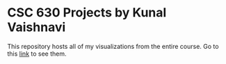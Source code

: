 # CSC 630 Projects by Kunal Vaishnavi

This repository hosts all of my visualizations from the entire course. Go to this [link](kunalvaishnavi.github.io/CSC-630-Projects) to see them.
